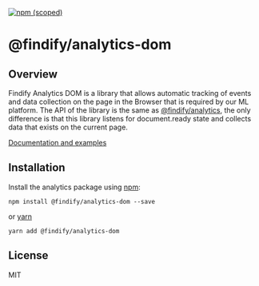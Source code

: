 [![npm (scoped)](https://img.shields.io/npm/v/@findify/analytics-dom.svg)](https://www.npmjs.com/package/@findify/analytics-dom)

# @findify/analytics-dom

## Overview

Findify Analytics DOM is a library that allows automatic tracking of events and data collection on the page in the Browser that is required by our ML platform. The API of the library is the same as [@findify/analytics](https://github.com/findify/findify-js/tree/develop/packages/analytics), the only difference is that this library listens for document.ready state and collects data that exists on the current page.


[Documentation and examples](https://developers.findify.io/page/findify-analytics-dom)


## Installation

Install the analytics package using [npm](http://npmjs.org):

```
npm install @findify/analytics-dom --save
```

or [yarn](https://yarnpkg.com/lang/en/)

```console
yarn add @findify/analytics-dom
```

## License

MIT
